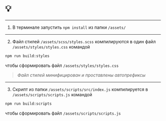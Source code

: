 # 💡
___
1. В терминале запустить `npm install` из папки `/assets/`
---   

2. Файл стилей `/assets/scss/styles.scss` компилируются в один файл `/assets/styles/styles.css` 
   командой 
```bash 
npm run build:styles
```
чтобы сформировать файл `/assets/styles/styles.css` 
>_Файл стилей минифицирован и проставлены автопрефиксы_

---
3. Скрипт из папки `/assets/scripts/src/index.js` компилируется в `/assets/scripts/scripts.js` командой
```bash 
npm run build:scripts
``` 
чтобы сформировать файл `/assets/scripts/scripts.js` 